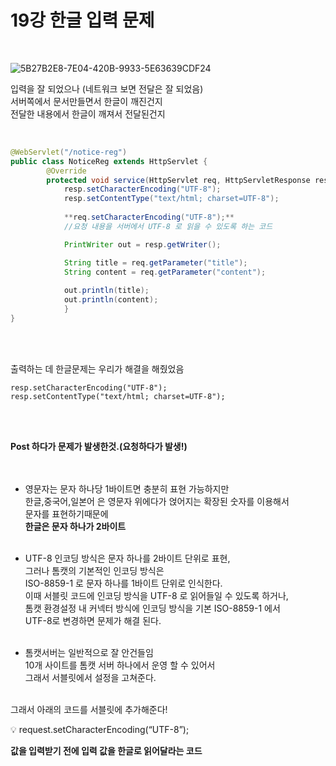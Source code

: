 # 19강 한글 입력 문제

<br>


![5B27B2E8-7E04-420B-9933-5E63639CDF24](https://user-images.githubusercontent.com/89206108/164028277-04b4f415-3db5-4593-bef8-484d286191ba.png)


입력을 잘 되었으나 (네트워크 보면 전달은 잘 되었음)  
서버쪽에서 문서만들면서 한글이 깨진건지  
전달한 내용에서 한글이 깨져서 전달된건지 

<br>

```java
@WebServlet("/notice-reg")
public class NoticeReg extends HttpServlet {
		@Override
		protected void service(HttpServlet req, HttpServletResponse resp) throws ServletException,IOException {
			resp.setCharacterEncoding("UTF-8");
			resp.setContentType("text/html; charset=UTF-8");
		
			**req.setCharacterEncoding("UTF-8");**
			//요청 내용을 서버에서 UTF-8 로 읽을 수 있도록 하는 코드

			PrintWriter out = resp.getWriter();

			String title = req.getParameter("title");
			String content = req.getParameter("content");
			
			out.println(title);
			out.println(content);
			}
}
```
<br><br>


출력하는 데 한글문제는 우리가 해결을 해줬었음   

	resp.setCharacterEncoding("UTF-8");  
	resp.setContentType("text/html; charset=UTF-8");  
  <br><br>

**Post 하다가 문제가 발생한것.(요청하다가 발생!)**  
<br><br>

- 영문자는 문자 하나당 1바이트면 충분히 표현 가능하지만  
한글,중국어,일본어 은 영문자 위에다가 얹어지는 확장된 숫자를 이용해서   
문자를 표현하기때문에  
**한글은 문자 하나가 2바이트**
<br><br>

- UTF-8 인코딩 방식은 문자 하나를 2바이트 단위로 표현,  
그러나 톰캣의 기본적인 인코딩 방식은   
ISO-8859-1 로 문자 하나를 1바이트 단위로 인식한다.  
이때 서블릿 코드에 인코딩 방식을 UTF-8 로 읽어들일 수 있도록 하거나,  
톰캣 환경설정 내 커넥터 방식에 인코딩 방식을 기본 ISO-8859-1 에서   
UTF-8로 변경하면 문제가 해결 된다.
<br><br>

- 톰캣서버는 일반적으로 잘 안건들임  
10개 사이트를 톰캣 서버 하나에서 운영 할 수 있어서  
그래서 서블릿에서 설정을 고쳐준다.
<br><br>

그래서 아래의 코드를 서블릿에 추가해준다!  

<aside>
💡 request.setCharacterEncoding(“UTF-8”);

</aside>

**값을 입력받기 전에 입력 값을 한글로 읽어달라는 코드**
<br><br>
